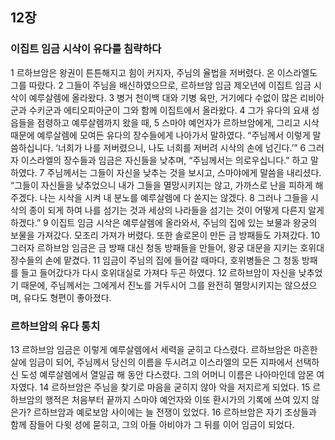 ## 12장
### 이집트 임금 시삭이 유다를 침략하다
1 르하브암은 왕권이 튼튼해지고 힘이 커지자, 주님의 율법을 저버렸다. 온 이스라엘도 그를 따랐다.
2 그들이 주님을 배신하였으므로, 르하브암 임금 제오년에 이집트 임금 시삭이 예루살렘에 올라왔다.
3 병거 천이백 대와 기병 육만, 거기에다 수없이 많은 리비아군과 수키군과 에티오피아군이 그와 함께 이집트에서 올라왔다.
4 그가 유다의 요새 성읍들을 점령하고 예루살렘까지 왔을 때,
5 스마야 예언자가 르하브암에게, 그리고 시삭 때문에 예루살렘에 모여든 유다의 장수들에게 나아가서 말하였다. “주님께서 이렇게 말씀하십니다. ‘너희가 나를 저버렸으니, 나도 너희를 저버려 시삭의 손에 넘긴다.’”
6 그러자 이스라엘의 장수들과 임금은 자신들을 낮추며, “주님께서는 의로우십니다.” 하고 말하였다.
7 주님께서는 그들이 자신을 낮추는 것을 보시고, 스마야에게 말씀을 내리셨다. “그들이 자신들을 낮추었으니 내가 그들을 멸망시키지는 않고, 가까스로 난을 피하게 해 주겠다. 나는 시삭을 시켜 내 분노를 예루살렘에 다 쏟지는 않겠다.
8 그러나 그들을 시삭의 종이 되게 하여 나를 섬기는 것과 세상의 나라들을 섬기는 것이 어떻게 다른지 알게 하겠다.”
9 이집트 임금 시삭은 예루살렘에 올라와서, 주님의 집에 있는 보물과 왕궁의 보물을 가져갔다. 모조리 가져가 버렸다. 또한 솔로몬이 만든 금 방패들도 가져갔다.
10 그러자 르하브암 임금은 금 방패 대신 청동 방패들을 만들어, 왕궁 대문을 지키는 호위대 장수들의 손에 맡겼다.
11 임금이 주님의 집에 들어갈 때마다, 호위병들은 그 청동 방패를 들고 들어갔다가 다시 호위대실로 가져다 두곤 하였다.
12 르하브암이 자신을 낮추었기 때문에, 주님께서는 그에게서 진노를 거두시어 그를 완전히 멸망시키지는 않으셨으며, 유다도 형편이 좋아졌다.
### 르하브암의 유다 통치
13 르하브암 임금은 이렇게 예루살렘에서 세력을 굳히고 다스렸다. 르하브암은 마흔한 살에 임금이 되어, 주님께서 당신의 이름을 두시려고 이스라엘의 모든 지파에서 선택하신 도성 예루살렘에서 열일곱 해 동안 다스렸다. 그의 어머니 이름은 나아마인데 암몬 여자였다.
14 르하브암은 주님을 찾기로 마음을 굳히지 않아 악을 저지르게 되었다.
15 르하브암의 행적은 처음부터 끝까지 스마야 예언자와 이또 환시가의 기록에 쓰여 있지 않은가? 르하브암과 예로보암 사이에는 늘 전쟁이 있었다.
16 르하브암은 자기 조상들과 함께 잠들어 다윗 성에 묻히고, 그의 아들 아비야가 그 뒤를 이어 임금이 되었다.
